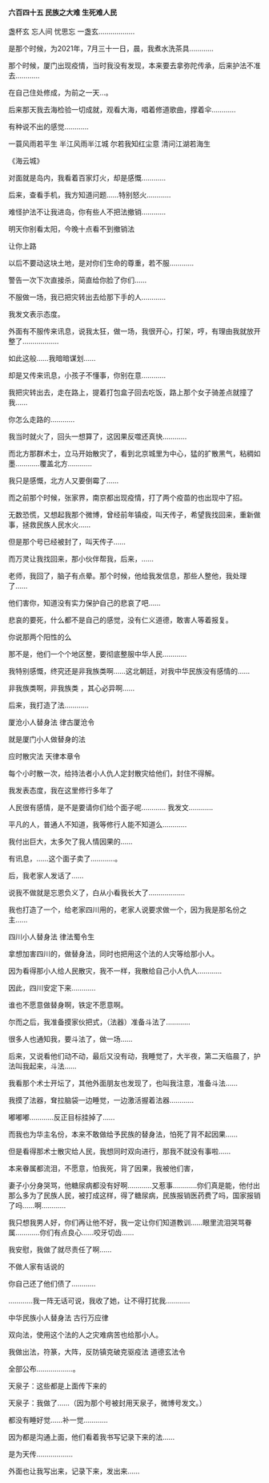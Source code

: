 #### 六百四十五 民族之大难 生死难人民

盏杯玄
忘人间
忧思忘
一盏玄………………

是那个时候，为2021年，7月三十一日，晨，我煮水洗茶具…………

那个时候，厦门出现疫情，当时我没有发现，本来要去拿弥陀传承，后来护法不准去…………

在自己住处修成，为前之一天…。

后来那天我去海检验一切成就，观看大海，唱着修道歌曲，撑着伞…………

有种说不出的感觉…………

一蓑风雨若平生
半江风雨半江城
尔若我知红尘意
清问江湖若海生

《海云城》

对面就是岛内，我看着百家灯火，却是感慨…………

后来，查看手机，我方知道问题……特别怒火…………

难怪护法不让我进岛，你有些人不把法撤销…………

明天你别看太阳，今晚十点看不到撤销法

让你上路

以后不要动这块土地，是对你们生命的尊重，若不服…………

警告一次下次直接杀，简直给你脸了你们……

不服做一场，我已把灾转出去给那下手的人…………

我发文表示态度。

外面有不服传来讯息，说我太狂，做一场，我很开心，打架，哼，有理由我就放开整了………………

如此这般……我暗暗谋划……

却是又传来讯息，小孩子不懂事，你别在意…………

我把灾转出去，走在路上，提着打包盒子回去吃饭，路上那个女子骑差点就撞了我……

你怎么走路的…………

我当时就火了，回头一想算了，这因果反噬还真快…………

而北方那群术士，立马开始散灾了，看到北京城里为中心，猛的扩散黑气，粘稠如墨…………覆盖北方…………

我只是感慨，北方人又要倒霉了……

而之前那个时候，张家界，南京都出现疫情，打了两个疫苗的也出现中了招。

无数恐慌，又想起我那个微博，曾经前年镇疫，叫天传子，希望我找回来，重新做事，拯救民族人民水火……

但是那个号已经被封了，叫天传子……

而万灵让我找回来，那小伙伴帮我，后来，……

老师，我回了，脑子有点晕。那个时候，他给我发信息，那些人整他，我处理了……

他们害你，知道没有实力保护自己的悲哀了吧……

悲哀的要死，什么都不是自己的感觉，没有仁义道德，敢害人等着报复。

你说那两个阳性的么

那不是，他们一个个地区整，要彻底整服中华人民…………

我特别感慨，终究还是非我族类啊……这北朝廷，对我中华民族没有感情的……

非我族类啊，非我族类 ，其心必异啊……

后来，我打造了法…………

厦沧小人替身法
律古厦沧令

就是厦门小人做替身的法

应时散灾法
天律本章令

每个小时散一次，给持法者小人仇人定封散灾给他们，封住不得解。

我发表态度，我在这里修行多年了

人民很有感情，是不是要请你们给个面子呢………… 我发文…………

平凡的人，普通人不知道，我等修行人能不知道么…………

我付出巨大，太多欠了我人情因果的……

有讯息，……这个面子卖了…………。

后，我老家人发话了……

说我不做就是忘恩负义了，白从小看我长大了……………… 

我也打造了一个，给老家四川用的，老家人说要求做一个，因为我是那名份之主……

四川小人替身法
律法蜀令生

拿想加害四川的，做替身法，同时也把用这个法的人灾等给那小人。

因为看得那小人给人民散灾，我不一样，我散给自己小人仇人…………

因此，四川安定下来…………

谁也不愿意做替身啊，铁定不愿意啊。

尔而之后，我准备摸家伙把式，（法器）准备斗法了…………

很多人也通知我，要斗法了，做一场……

后来，又说看他们动不动，最后又没有动，我睡觉了，大半夜，第二天临晨了，护法叫我起来，斗法……

我看那个术士开坛了，其他外面朋友也发现了，也叫我注意，准备斗法……

我摸了法器，耷拉脑袋一边睡觉，一边激活握着法器…………

嘟嘟嘟…………反正目标挂掉了……

而我也为华主名份，本来不敢做给予民族的替身法，怕死了背不起因果……

但是看得那术士散灾给人民，我想同时双向进行，那我不就没有事啦……

本来眷属都流泪，不愿意，怕我死，背了因果，我被他们害，

妻子小分身哭骂，他糖尿病都没有好啊…………又惹事…………你们真是能，他付出那么多为了民族人民，被打成这样，得了糖尿病，民族报销医药费了吗，国家报销了吗……啊…………

我只想我男人好，你们再让他不好，我一定让你们知道教训……眼里流泪哭骂眷属…………你们有点良心……咬牙切齿……

我安慰，我做了就尽责任了啊……

不做人家有话说的

你自己还了他们债了…………

…………我一阵无话可说，我收了她，让不得打扰我…………

中华民族小人替身法
古行万应律

双向法，使用这个法的人之灾难病苦也给那小人。

我做出法，符篆，大阵，反防镇克破克驱疫法
道德玄法令

全部公布………………。

天泉子：这些都是上面传下来的

天泉子：我做了……（因为那个号被封用天泉子，微博号发文。）

都没有睡好觉……补一觉…………

因为都是沟通上面，他们看着我书写记录下来的法……

是为天传………………

外面也让我写出来，记录下来，发出来……